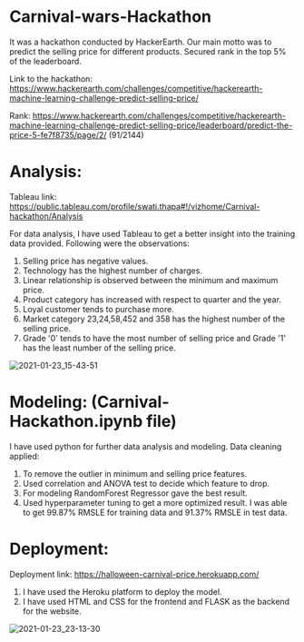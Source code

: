 # Carnival-wars-Hackathon

It was a hackathon conducted by HackerEarth. Our main motto was to predict the selling price for different products.
Secured rank in the top 5% of the leaderboard. 

Link to the hackathon:
https://www.hackerearth.com/challenges/competitive/hackerearth-machine-learning-challenge-predict-selling-price/

Rank: https://www.hackerearth.com/challenges/competitive/hackerearth-machine-learning-challenge-predict-selling-price/leaderboard/predict-the-price-5-fe7f8735/page/2/
(91/2144)

# Analysis:
Tableau link: https://public.tableau.com/profile/swati.thapa#!/vizhome/Carnival-hackathon/Analysis

For data analysis, I have used Tableau to get a better insight into the training data provided. Following were the observations: 
1. Selling price has negative values.
2. Technology has the highest number of charges.
3. Linear relationship is observed between the minimum and maximum price.
4. Product category has increased with respect to quarter and the year.
5. Loyal customer tends to purchase more.
6. Market category 23,24,58,452 and 358 has the highest number of the selling price.
7. Grade '0' tends to have the most number of selling price and Grade '1' has the least number of the selling price.

![2021-01-23_15-43-51](https://user-images.githubusercontent.com/30840805/105609646-b5d2bd80-5dd0-11eb-9d32-25fd6562e1ff.png)

# Modeling: (Carnival-Hackathon.ipynb file)
I have used python for further data analysis and modeling. Data cleaning applied:
1. To remove the outlier in minimum and selling price features.
2. Used correlation and ANOVA test to decide which feature to drop.
3. For modeling RandomForest Regressor gave the best result. 
4. Used hyperparameter tuning to get a more optimized result. I was able to get 99.87% RMSLE for training data and 91.37% RMSLE in test data.

# Deployment:
Deployment link: https://halloween-carnival-price.herokuapp.com/
1. I have used the Heroku platform to deploy the model.
2. I have used HTML and CSS for the frontend and FLASK as the backend for the website.

![2021-01-23_23-13-30](https://user-images.githubusercontent.com/30840805/105609651-bc613500-5dd0-11eb-8e02-4919421be9f7.png)

